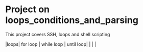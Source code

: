 # Project on loops_conditions_and_parsing

This project covers SSH, loops and shell scripting

|loops| for loop | while loop | until loop|
|     |          |

